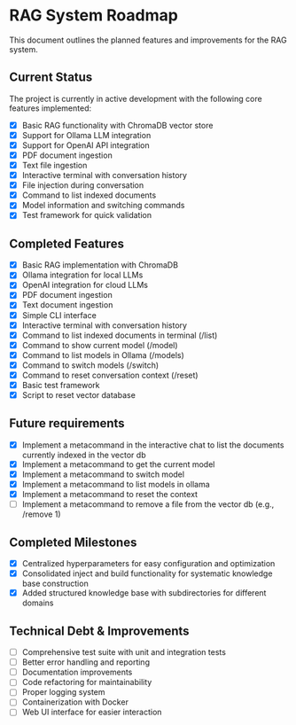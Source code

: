 # RAG System Roadmap

This document outlines the planned features and improvements for the RAG system.

## Current Status

The project is currently in active development with the following core features implemented:

- [x] Basic RAG functionality with ChromaDB vector store
- [x] Support for Ollama LLM integration
- [x] Support for OpenAI API integration
- [x] PDF document ingestion
- [x] Text file ingestion
- [x] Interactive terminal with conversation history
- [x] File injection during conversation
- [x] Command to list indexed documents
- [x] Model information and switching commands
- [x] Test framework for quick validation

## Completed Features

- [x] Basic RAG implementation with ChromaDB
- [x] Ollama integration for local LLMs
- [x] OpenAI integration for cloud LLMs
- [x] PDF document ingestion
- [x] Text document ingestion
- [x] Simple CLI interface
- [x] Interactive terminal with conversation history
- [x] Command to list indexed documents in terminal (/list)
- [x] Command to show current model (/model)
- [x] Command to list models in Ollama (/models)
- [x] Command to switch models (/switch)
- [x] Command to reset conversation context (/reset)
- [x] Basic test framework
- [x] Script to reset vector database

## Future requirements

- [x] Implement a metacommand in the interactive chat to list the documents currently indexed in the vector db
- [x] Implement a metacommand to get the current model
- [x] Implement a metacommand to switch model
- [x] Implement a metacommand to list models in ollama
- [x] Implement a metacommand to reset the context
- [ ] Implement a metacommand to remove a file from the vector db (e.g., /remove 1)

## Completed Milestones

- [x] Centralized hyperparameters for easy configuration and optimization
- [x] Consolidated inject and build functionality for systematic knowledge base construction
- [x] Added structured knowledge base with subdirectories for different domains

## Technical Debt & Improvements

- [ ] Comprehensive test suite with unit and integration tests
- [ ] Better error handling and reporting
- [ ] Documentation improvements
- [ ] Code refactoring for maintainability
- [ ] Proper logging system
- [ ] Containerization with Docker
- [ ] Web UI interface for easier interaction